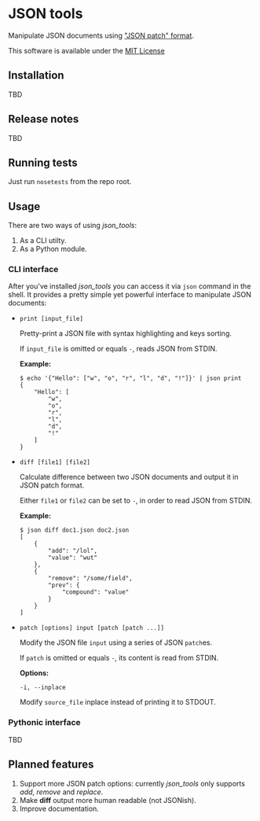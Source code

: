 JSON tools
==========

Manipulate JSON documents using ["JSON patch" format][1].

This software is available under the [MIT License](http://opensource.org/licenses/MIT)

Installation
------------

TBD

Release notes
-------------
TBD

Running tests
-------------

Just run `nosetests` from the repo root.


Usage
-----

There are two ways of using *json_tools*:

 1. As a CLI utilty.
 2. As a Python module.

### CLI interface

After you've installed *json_tools* you can access it via `json` command in the
shell. It provides a pretty simple yet powerful interface to manipulate JSON
documents:

 *  `print [input_file]`

    Pretty-print a JSON file with syntax highlighting and keys sorting.

    If `input_file` is omitted or equals `-`, reads JSON from STDIN.

    **Example:**

        $ echo '{"Hello": ["w", "o", "r", "l", "d", "!"]}' | json print
        {
            "Hello": [
                "w",
                "o",
                "r",
                "l",
                "d",
                "!"
            ]
        }

 *  `diff [file1] [file2]`

    Calculate difference between two JSON documents and output it in JSON patch format.

    Either `file1` or `file2` can be set to `-`, in order to read JSON from STDIN.

    **Example:**

        $ json diff doc1.json doc2.json
        [
            {
                "add": "/lol",
                "value": "wut"
            },
            {
                "remove": "/some/field",
                "prev": {
                    "compound": "value"
                }
            }
        ]

 *  `patch [options] input [patch [patch ...]]`

    Modify the JSON file `input` using a series of JSON `patch`es.

    If `patch` is omitted or equals `-`, its content is read from STDIN.

    **Options:**

    `-i, --inplace`

    Modify `source_file` inplace instead of printing it to STDOUT.


### Pythonic interface

TBD


Planned features
----------------

 1. Support more JSON patch options: currently *json_tools* only supports
    *add*, *remove* and *replace*.
 1. Make **diff** output more human readable (not JSONish).
 1. Improve documentation.


  [1]: http://tools.ietf.org/html/draft-ietf-appsawg-json-patch-02
